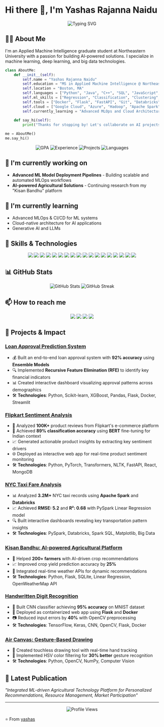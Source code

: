 # Hi there 👋, I'm Yashas Rajanna Naidu

<div align="center">
  <img src="https://readme-typing-svg.herokuapp.com?font=Fira+Code&size=27&duration=3000&pause=1000&color=3F85F4&center=true&vCenter=true&width=435&lines=Machine+Learning+Engineer;AI+Enthusiast;Full+Stack+Developer" alt="Typing SVG" />
</div>

## 👨‍💻 About Me
I'm an Applied Machine Intelligence graduate student at Northeastern University with a passion for building AI-powered solutions. I specialize in machine learning, deep learning, and big data technologies.

```python
class AboutMe:
    def __init__(self):
        self.name = "Yashas Rajanna Naidu"
        self.education = "MS in Applied Machine Intelligence @ Northeastern University"
        self.location = "Boston, MA"
        self.languages = ["Python", "Java", "C++", "SQL", "JavaScript", "CSS"]
        self.ml_skills = ["Regression", "Classification", "Clustering", "NLP", "Deep Learning"]
        self.tools = ["Docker", "Flask", "FastAPI", "Git", "Databricks", "Power BI", "Tableau"]
        self.cloud = ["Google Cloud", "Azure", "Hadoop", "Apache Spark", "MySQL", "PostgreSQL"]
        self.currently_learning = "Advanced MLOps and Cloud Architecture"
        
    def say_hi(self):
        print("Thanks for stopping by! Let's collaborate on AI projects!")

me = AboutMe()
me.say_hi()
```

<div align="center">
  <img src="https://img.shields.io/badge/GPA-3.94-brightgreen" alt="GPA" />
  <img src="https://img.shields.io/badge/Experience-3+%20Years-blue" alt="Experience" />
  <img src="https://img.shields.io/badge/Projects-15+-orange" alt="Projects" />
  <img src="https://img.shields.io/badge/Languages-6-red" alt="Languages" />
</div>

## 🔭 I'm currently working on
- **Advanced ML Model Deployment Pipelines** - Building scalable and automated MLOps workflows
- **AI-powered Agricultural Solutions** - Continuing research from my "Kisan Bandhu" platform

## 🌱 I'm currently learning
- Advanced MLOps & CI/CD for ML systems
- Cloud-native architecture for AI applications
- Generative AI and LLMs

## 💼 Skills & Technologies

<div align="center">
  <img src="https://img.shields.io/badge/Python-3776AB?style=flat&logo=python&logoColor=white" />
  <img src="https://img.shields.io/badge/TensorFlow-FF6F00?style=flat&logo=tensorflow&logoColor=white" />
  <img src="https://img.shields.io/badge/PyTorch-EE4C2C?style=flat&logo=pytorch&logoColor=white" />
  <img src="https://img.shields.io/badge/scikit--learn-F7931E?style=flat&logo=scikit-learn&logoColor=white" />
  <img src="https://img.shields.io/badge/BERT-0069FF?style=flat&logo=bert&logoColor=white" />
  <img src="https://img.shields.io/badge/XGBoost-037AFC?style=flat&logo=xgboost&logoColor=white" />
  <img src="https://img.shields.io/badge/Docker-2496ED?style=flat&logo=docker&logoColor=white" />
  <img src="https://img.shields.io/badge/Flask-000000?style=flat&logo=flask&logoColor=white" />
  <img src="https://img.shields.io/badge/FastAPI-009688?style=flat&logo=fastapi&logoColor=white" />
  <img src="https://img.shields.io/badge/Apache_Spark-E25A1C?style=flat&logo=apache-spark&logoColor=white" />
  <img src="https://img.shields.io/badge/PostgreSQL-336791?style=flat&logo=postgresql&logoColor=white" />
  <img src="https://img.shields.io/badge/MongoDB-4EA94B?style=flat&logo=mongodb&logoColor=white" />
  <img src="https://img.shields.io/badge/Streamlit-FF4B4B?style=flat&logo=streamlit&logoColor=white" />
  <img src="https://img.shields.io/badge/React-61DAFB?style=flat&logo=react&logoColor=black" />
  <img src="https://img.shields.io/badge/Google_Cloud-4285F4?style=flat&logo=google-cloud&logoColor=white" />
  <img src="https://img.shields.io/badge/Azure-0089D6?style=flat&logo=microsoft-azure&logoColor=white" />
  <img src="https://img.shields.io/badge/NLTK-3776AB?style=flat&logo=python&logoColor=white" />
  <img src="https://img.shields.io/badge/OpenCV-5C3EE8?style=flat&logo=opencv&logoColor=white" />
</div>

## 📊 GitHub Stats
<div align="center">
  <img src="https://github-readme-stats.vercel.app/api?username=yashasnaidu&show_icons=true&theme=tokyonight" alt="GitHub Stats" />
  <img src="https://github-readme-streak-stats.herokuapp.com/?user=yashasnaidu&theme=tokyonight" alt="GitHub Streak" />
</div>

## 📫 How to reach me
<div align="center">
  <a href="mailto:rajannanaidu.y@northeastern.edu"><img src="https://img.shields.io/badge/Email-D14836?style=for-the-badge&logo=gmail&logoColor=white" /></a>
  <a href="https://www.linkedin.com/in/yashas-rajanna-naidu/"><img src="https://img.shields.io/badge/LinkedIn-0077B5?style=for-the-badge&logo=linkedin&logoColor=white" /></a>
  <a href="https://github.com/yashasnaidu"><img src="https://img.shields.io/badge/GitHub-100000?style=for-the-badge&logo=github&logoColor=white" /></a>
  <a href="tel:+18574219431"><img src="https://img.shields.io/badge/Phone-+1(857)_421--9431-green?style=for-the-badge&logo=phone&logoColor=white" /></a>
</div>

## 🚀 Projects & Impact

### [Loan Approval Prediction System](https://github.com/yashasnaidu/loan-prediction)
- 💰 Built an end-to-end loan approval system with **92% accuracy** using **Ensemble Models**
- 🔍 Implemented **Recursive Feature Elimination (RFE)** to identify key financial indicators
- 📊 Created interactive dashboard visualizing approval patterns across demographics
- 🛠️ **Technologies**: Python, Scikit-learn, XGBoost, Pandas, Flask, Docker, Streamlit

### [Flipkart Sentiment Analysis](https://github.com/yashasnaidu/flipkart-sentiment)
- 📱 Analyzed **100K+** product reviews from Flipkart's e-commerce platform
- 🧠 Achieved **89% classification accuracy** using **BERT** fine-tuning for Indian context
- 📈 Generated actionable product insights by extracting key sentiment drivers
- 🌐 Deployed as interactive web app for real-time product sentiment monitoring
- 🛠️ **Technologies**: Python, PyTorch, Transformers, NLTK, FastAPI, React, MongoDB

### [NYC Taxi Fare Analysis](https://github.com/yashasnaidu/nyc-taxi-fare-analysis)
- 📊 Analyzed **3.2M+** NYC taxi records using **Apache Spark** and **Databricks**
- 📈 Achieved **RMSE: 5.2** and **R²: 0.68** with PySpark Linear Regression model
- 🔍 Built interactive dashboards revealing key transportation pattern insights
- 🛠️ **Technologies**: PySpark, Databricks, Spark SQL, Matplotlib, Big Data

### [Kisan Bandhu: AI-powered Agricultural Platform](https://github.com/yashasnaidu/kisan-bandhu)
- 🌱 Helped **200+ farmers** with AI-driven crop recommendations
- 📈 Improved crop yield prediction accuracy by **25%**
- 🔄 Integrated real-time weather APIs for dynamic recommendations
- 🛠️ **Technologies**: Python, Flask, SQLite, Linear Regression, OpenWeatherMap API

### [Handwritten Digit Recognition](https://github.com/yashasnaidu/digit-recognition)
- 🧠 Built CNN classifier achieving **95% accuracy** on MNIST dataset
- 🚀 Deployed as containerized web app using **Flask** and **Docker**
- 📷 Reduced input errors by **40%** with OpenCV preprocessing
- 🛠️ **Technologies**: TensorFlow, Keras, CNN, OpenCV, Flask, Docker

### [Air Canvas: Gesture-Based Drawing](https://github.com/yashasnaidu/air-canvas)
- 👋 Created touchless drawing tool with real-time hand tracking
- 🎨 Implemented HSV color filtering for **30% better** gesture recognition
- 🛠️ **Technologies**: Python, OpenCV, NumPy, Computer Vision

## 📝 Latest Publication
*"Integrated ML-driven Agricultural Technology Platform for Personalized Recommendations, Resource Management, Market Participation"* 

---

<div align="center">
  <img src="https://komarev.com/ghpvc/?username=yashasnaidu&color=blueviolet&style=flat-square&label=Profile+Views" alt="Profile Views" />
</div>

⭐️ From [yashas](https://github.com/yashasrn33)
